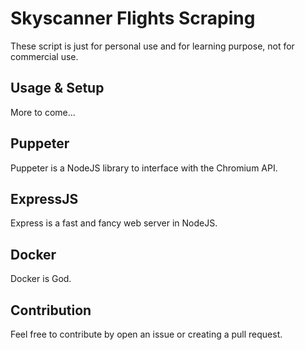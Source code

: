 # Skyscanner Flights Scraping
These script is just for personal use and for learning purpose, not for commercial use.

## Usage & Setup

More to come...

## Puppeter
Puppeter is a NodeJS library to interface with the Chromium API.

## ExpressJS
Express is a fast and fancy web server in NodeJS.

## Docker
Docker is God.

## Contribution
Feel free to contribute by open an issue or creating a pull request.